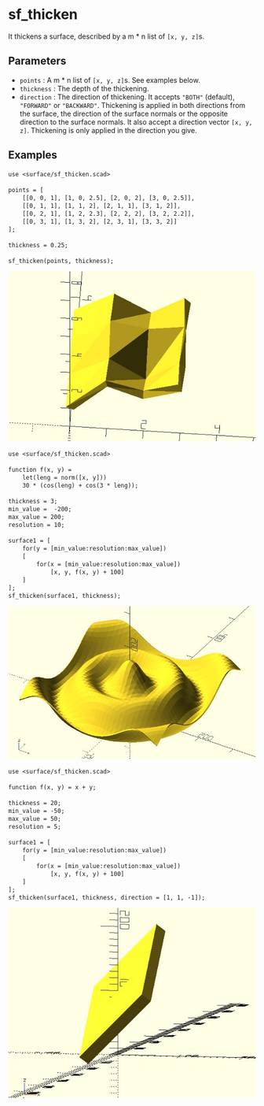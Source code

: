 # sf_thicken

It thickens a surface, described by a m * n list of `[x, y, z]`s.

## Parameters

- `points` : A m * n list of `[x, y, z]`s. See examples below.
- `thickness` : The depth of the thickening.
- `direction` : The direction of thickening. It accepts `"BOTH"` (default), `"FORWARD"` or `"BACKWARD"`. Thickening is applied in both directions from the surface, the direction of the surface normals or the opposite direction to the surface normals. It also accept a direction vector `[x, y, z]`. Thickening is only applied in the direction you give.

## Examples

	use <surface/sf_thicken.scad>

	points = [
		[[0, 0, 1], [1, 0, 2.5], [2, 0, 2], [3, 0, 2.5]],
		[[0, 1, 1], [1, 1, 2], [2, 1, 1], [3, 1, 2]],
		[[0, 2, 1], [1, 2, 2.3], [2, 2, 2], [3, 2, 2.2]],
		[[0, 3, 1], [1, 3, 2], [2, 3, 1], [3, 3, 2]]
	];

	thickness = 0.25;

	sf_thicken(points, thickness);

![sf_thicken](images/lib3x-sf_thicken-1.JPG)

	use <surface/sf_thicken.scad>

	function f(x, y) = 
        let(leng = norm([x, y]))
		30 * (cos(leng) + cos(3 * leng));

	thickness = 3;
	min_value =  -200;
	max_value = 200;
	resolution = 10;

	surface1 = [
		for(y = [min_value:resolution:max_value])
		[
			for(x = [min_value:resolution:max_value]) 
				[x, y, f(x, y) + 100]
		]
	];
	sf_thicken(surface1, thickness);

![sf_thicken](images/lib3x-sf_thicken-2.JPG)

	use <surface/sf_thicken.scad>

	function f(x, y) = x + y;

	thickness = 20;
	min_value = -50;
	max_value = 50;
	resolution = 5;

	surface1 = [
		for(y = [min_value:resolution:max_value])
		[
			for(x = [min_value:resolution:max_value]) 
				[x, y, f(x, y) + 100]
		]
	];
	sf_thicken(surface1, thickness, direction = [1, 1, -1]);

![sf_thicken](images/lib3x-sf_thicken-3.JPG)